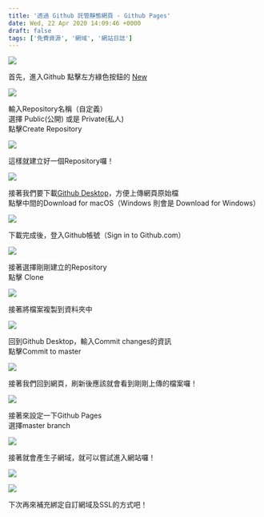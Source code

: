 ```yaml
---
title: '透過 Github 託管靜態網頁 - Github Pages'
date: Wed, 22 Apr 2020 14:09:46 +0000
draft: false
tags: ['免費資源', '網域', '網站日誌']
---
```


![](https://static.yiy.tw/media/blog/2020/04/github-static-website-12.png)

首先，進入Github 點擊左方綠色按鈕的 [New](https://github.com/new)

![](https://static.yiy.tw/media/blog/2020/04/github-static-website-1-1920x1142.png)

輸入Repository名稱（自定義）  
選擇 Public(公開) 或是 Private(私人)  
點擊Create Repository

![](https://static.yiy.tw/media/blog/2020/04/github-static-website-2-1920x1142.png)

這樣就建立好一個Repository囉！

![](https://static.yiy.tw/media/blog/2020/04/github-static-website-3-1920x1142.png)

接著我們要下載[Github Desktop](https://desktop.github.com/)，方便上傳網頁原始檔  
點擊中間的Download for macOS（Windows 則會是 Download for Windows）

![](https://static.yiy.tw/media/blog/2020/04/github-static-website-4-1920x1142.png)

下載完成後，登入Github帳號（Sign in to Github.com）

![](https://static.yiy.tw/media/blog/2020/04/github-static-website-5-1920x1383.png)

接著選擇剛剛建立的Repository  
點擊 Clone

![](https://static.yiy.tw/media/blog/2020/04/github-static-website-6-1920x1383.png)

接著將檔案複製到資料夾中

![](https://static.yiy.tw/media/blog/2020/04/github-static-website-7.png)

回到Github Desktop，輸入Commit changes的資訊  
點擊Commit to master

![](https://static.yiy.tw/media/blog/2020/04/github-static-website-8-1920x1383.png)

接著我們回到網頁，刷新後應該就會看到剛剛上傳的檔案囉！

![](https://static.yiy.tw/media/blog/2020/04/github-static-website-9-1920x1142.png)

接著來設定一下Github Pages  
選擇master branch

![](https://static.yiy.tw/media/blog/2020/04/github-static-website-10-1920x1142.png)

接著就會產生子網域，就可以嘗試進入網站囉！

![](https://static.yiy.tw/media/blog/2020/04/github-static-website-12.png)

![](https://static.yiy.tw/media/blog/2020/04/github-static-website-11-1920x1142.png)

下次再來補充綁定自訂網域及SSL的方式吧！